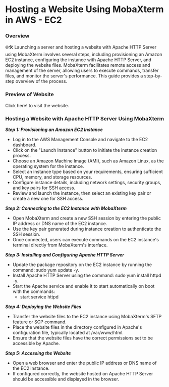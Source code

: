 # Hosting a Website Using MobaXterm in AWS - EC2

### Overview
🌐🛠️ Launching a server and hosting a website with Apache HTTP Server using MobaXterm involves several steps, including provisioning an Amazon EC2 instance, configuring the instance with Apache HTTP Server, and deploying the website files. MobaXterm facilitates remote access and management of the server, allowing users to execute commands, transfer files, and monitor the server's performance. This guide provides a step-by-step overview of the process.

### Preview of Website
Click here! to visit the website.

### Hosting a Website with Apache HTTP Server Using MobaXterm

***Step 1: Provisioning an Amazon EC2 Instance***
- Log in to the AWS Management Console and navigate to the EC2 dashboard.
- Click on the "Launch Instance" button to initiate the instance creation process.
- Choose an Amazon Machine Image (AMI), such as Amazon Linux, as the operating system for the instance.
- Select an instance type based on your requirements, ensuring sufficient CPU, memory, and storage resources.
- Configure instance details, including network settings, security groups, and key pairs for SSH access.
- Review and launch the instance, then select an existing key pair or create a new one for SSH access.
  
***Step 2: Connecting to the EC2 Instance with MobaXterm***
- Open MobaXterm and create a new SSH session by entering the public IP address or DNS name of the EC2 instance.
- Use the key pair generated during instance creation to authenticate the SSH session.
- Once connected, users can execute commands on the EC2 instance's terminal directly from MobaXterm's interface.

***Step 3: Installing and Configuring Apache HTTP Server***
- Update the package repository on the EC2 instance by running the command: sudo yum update -y.
- Install Apache HTTP Server using the command: sudo yum install httpd -y.
- Start the Apache service and enable it to start automatically on boot with the commands:
    - start service httpd

***Step 4: Deploying the Website Files***
- Transfer the website files to the EC2 instance using MobaXterm's SFTP feature or SCP command.
- Place the website files in the directory configured in Apache's configuration file, typically located at /var/www/html.
- Ensure that the website files have the correct permissions set to be accessible by Apache.

***Step 5: Accessing the Website***
- Open a web browser and enter the public IP address or DNS name of the EC2 instance.
- If configured correctly, the website hosted on Apache HTTP Server should be accessible and displayed in the browser.
